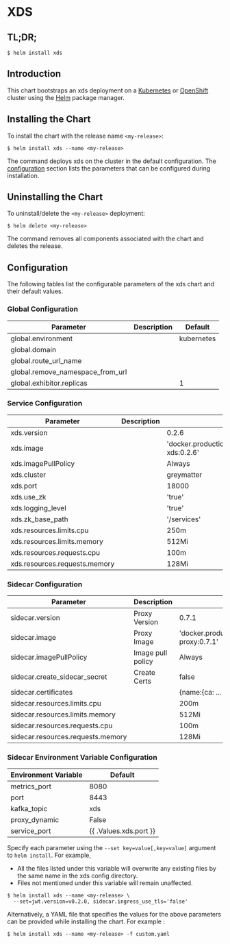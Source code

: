 # XDS

## TL;DR;

```console
$ helm install xds
```

## Introduction

This chart bootstraps an xds deployment on a [Kubernetes](http://kubernetes.io) or [OpenShift](https://www.openshift.com/) cluster using the [Helm](https://helm.sh) package manager.

## Installing the Chart

To install the chart with the release name `<my-release>`:

```console
$ helm install xds --name <my-release>
```

The command deploys xds on the cluster in the default configuration. The [configuration](#configuration) section lists the parameters that can be configured during installation.

## Uninstalling the Chart

To uninstall/delete the `<my-release>` deployment:

```console
$ helm delete <my-release>
```

The command removes all components associated with the chart and deletes the release.

## Configuration

The following tables list the configurable parameters of the xds chart and their default values.

### Global Configuration

| Parameter                        | Description | Default    |
| -------------------------------- | ----------- | ---------- |
| global.environment               |             | kubernetes |
| global.domain                    |             |            |
| global.route_url_name            |             |            |
| global.remove_namespace_from_url |             |            |
| global.exhibitor.replicas        |             | 1          |

### Service Configuration

| Parameter                     | Description | Default                                                      |
| ----------------------------- | ----------- | ------------------------------------------------------------ |
| xds.version                   |             | 0.2.6                                                        |
| xds.image                     |             | 'docker.production.deciphernow.com/deciphernow/gm-xds:0.2.6' |
| xds.imagePullPolicy           |             | Always                                                       |
| xds.cluster                   |             | greymatter                                                   |
| xds.port                      |             | 18000                                                        |
| xds.use_zk                    |             | 'true'                                                       |
| xds.logging_level             |             | 'true'                                                       |
| xds.zk_base_path              |             | '/services'                                                  |
| xds.resources.limits.cpu      |             | 250m                                                         |
| xds.resources.limits.memory   |             | 512Mi                                                        |
| xds.resources.requests.cpu    |             | 100m                                                         |
| xds.resources.requests.memory |             | 128Mi                                                        |

### Sidecar Configuration

| Parameter                         | Description       | Default                                                        |
| --------------------------------- | ----------------- | -------------------------------------------------------------- |
| sidecar.version                   | Proxy Version     | 0.7.1                                                          |
| sidecar.image                     | Proxy Image       | 'docker.production.deciphernow.com/deciphernow/gm-proxy:0.7.1' |
| sidecar.imagePullPolicy           | Image pull policy | Always                                                         |
| sidecar.create_sidecar_secret     | Create Certs      | false                                                          |
| sidecar.certificates              |                   | {name:{ca: ... , cert: ... , key ...}}                         |
| sidecar.resources.limits.cpu      |                   | 200m                                                           |
| sidecar.resources.limits.memory   |                   | 512Mi                                                          |
| sidecar.resources.requests.cpu    |                   | 100m                                                           |
| sidecar.resources.requests.memory |                   | 128Mi                                                          |

### Sidecar Environment Variable Configuration
| Environment Variable | Default                |
| -------------------- | ---------------------- |
| metrics_port         | 8080                   |
| port                 | 8443                   |
| kafka_topic          | xds                    |
| proxy_dynamic        | False                  |
| service_port         | {{ .Values.xds.port }} |

Specify each parameter using the `--set key=value[,key=value]` argument to `helm install`. For example,

- All the files listed under this variable will overwrite any existing files by the same name in the xds config directory.
- Files not mentioned under this variable will remain unaffected.

```console
$ helm install xds --name <my-release> \
  --set=jwt.version=v0.2.0, sidecar.ingress_use_tls='false'
```

Alternatively, a YAML file that specifies the values for the above parameters can be provided while installing the chart. For example :

```console
$ helm install xds --name <my-release> -f custom.yaml
```
